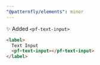 ```yaml
---
"@patternfly/elements": minor
---
```

✨ Added `<pf-text-input>`

```html
<label>
  Text Input
  <pf-text-input></pf-text-input>
</label>
```
